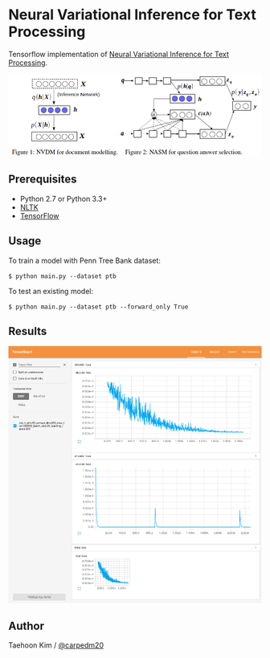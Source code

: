 Neural Variational Inference for Text Processing
================================================

Tensorflow implementation of [Neural Variational Inference for Text Processing](http://arxiv.org/abs/1511.06038).

![model_demo](./assets/model.png)


Prerequisites
-------------

- Python 2.7 or Python 3.3+
- [NLTK](http://www.nltk.org/)
- [TensorFlow](https://www.tensorflow.org/)


Usage
-----

To train a model with Penn Tree Bank dataset:

    $ python main.py --dataset ptb

To test an existing model:

    $ python main.py --dataset ptb --forward_only True


Results
-------

![ptb_h_dim:50_embed_dim:500_max_iter:450000_batch_size:20_learning_rate:0.001](./assets/training-2016-03-20.png)

Author
------

Taehoon Kim / [@carpedm20](http://carpedm20.github.io/)
